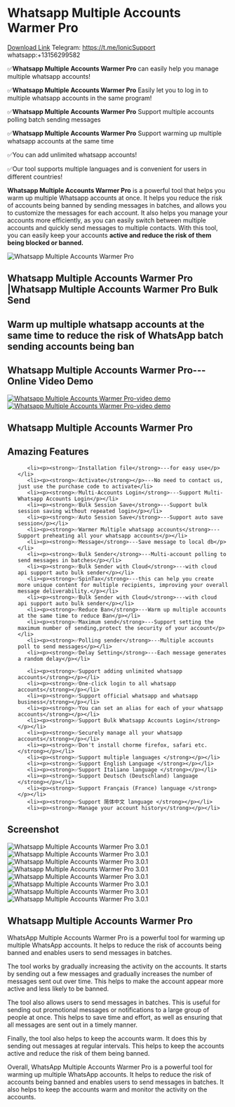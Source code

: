 # Whatsapp Multiple Accounts Warmer Pro

<a href="https://codecanyon.net/item/whatsapp-multiple-accounts-manage-pro/41214814" target="_blank">Download Link</a>
Telegram: https://t.me/IonicSupport
whatsapp:+13156299582


<p>✅<strong>Whatsapp Multiple Accounts Warmer Pro</strong> can easily help you manage multiple whatsapp accounts!</p>
<p>✅<strong>Whatsapp Multiple Accounts Warmer Pro</strong> Easily let you to log in to multiple whatsapp accounts in the same program!</p>
<p>✅<strong>Whatsapp Multiple Accounts Warmer Pro</strong> Support multiple accounts polling batch sending messages</p>
<p>✅<strong>Whatsapp Multiple Accounts Warmer Pro</strong> Support warming up multiple whatsapp accounts at the same time</p>
<p>✅You can add unlimited whatsapp accounts!</p>
<p>✅Our tool supports multiple languages and is convenient for users in different countries!</p>
<p><strong>Whatsapp Multiple Accounts Warmer Pro</strong> is a powerful tool that helps you warm up multiple Whatsapp accounts at once. 
It helps you reduce the risk of accounts being banned by sending messages in batches, and allows you to customize the messages for each account. 
It also helps you manage your accounts more efficiently, as you can easily switch between multiple accounts and quickly send messages to multiple contacts.
 With this tool, you can easily keep your accounts <strong>active and reduce the risk of them being blocked or banned.</strong></p>
 

<img src="https://i.ibb.co/Y7KZbnp/warm.png" alt="Whatsapp Multiple Accounts Warmer Pro" />

<h2><strong>Whatsapp Multiple Accounts Warmer Pro  |Whatsapp Multiple Accounts Warmer Pro Bulk Send </strong></h2>
<h2>Warm up multiple whatsapp accounts at the same time to reduce the risk of WhatsApp batch sending accounts being ban</h2>

<h2><strong>Whatsapp Multiple Accounts Warmer Pro---Online Video Demo</strong></h2>
  <a href="https://youtu.be/8rZqfYzrTfY">
     <img src="https://i.ibb.co/xzxBQWw/ytbdemo.png" alt="Whatsapp Multiple Accounts Warmer Pro-video demo" />
  </a>
  <a href="https://youtu.be/8rZqfYzrTfY">
       <img src="https://i.ibb.co/S0yZv2r/watchbtn.jpg" alt="Whatsapp Multiple Accounts Warmer Pro-video demo" />
  </a>
  
  
  
  
 <h2><strong>Whatsapp Multiple Accounts Warmer Pro</strong></h2>
 

<h2><strong> Amazing Features</strong></h2>
<ul>

       <li><p><strong>✅Installation file</strong>---for easy use</p></li>
	   <li><p><strong>✅Activate</strong></p>---No need to contact us, just use the purchase code to activate</li>
	   <li><p><strong>✅Multi-Accounts Login</strong>---Support Multi-Whatsapp Accounts Login</p></li>
	   <li><p><strong>✅Bulk Session Save</strong>---Support bulk session saving without repeated login</p></li>
	   <li><p><strong>✅Auto Session Save</strong>---Support auto save session</p></li>
	   <li><p><strong>✅Warmer Multiple whatsapp accounts</strong>---Support preheating all your whatsapp accounts</p></li>
	   <li><p><strong>✅Message</strong>---Save message to local db</p></li>
	   <li><p><strong>✅Bulk Sender</strong>---Multi-account polling to send messages in batches</p></li>
	   <li><p><strong>✅Bulk Sender with Cloud</strong>---with cloud api support auto bulk sender</p></li>
	   <li><p><strong>✅SpinTax</strong>---this can help you create more unique content for multiple recipients, improving your overall message deliverability.</p></li>
	   <li><p><strong>✅Bulk Sender with Cloud</strong>---with cloud api support auto bulk sender</p></li>
	   <li><p><strong>✅Reduce Ban</strong>---Warm up multiple accounts at the same time to reduce Ban</p></li>
	   <li><p><strong>✅Maximum send</strong>---Support setting the maximum number of sending,protect the security of your account</p></li>
	   <li><p><strong>✅Polling sender</strong>---Multiple accounts poll to send messages</p></li>
	   <li><p><strong>✅Delay Setting</strong>---Each message generates a random delay</p></li>
		
	   <li><p><strong>✅Support adding unlimited whatsapp accounts</strong></p></li>
	   <li><p><strong>✅One-click login to all whatsapp accounts</strong></p></li>
	   <li><p><strong>✅Support official whatsapp and whatsapp business</strong></p></li>
	   <li><p><strong>✅You can set an alias for each of your whatsapp accounts</strong></p></li>
	   <li><p><strong>✅Support Bulk Whatsapp Accounts Login</strong></p></li>
	   <li><p><strong>✅Securely manage all your whatsapp accounts</strong></p></li>
	   <li><p><strong>✅Don't install chorme firefox, safari etc.</strong></p></li>
	   <li><p><strong>✅Support multiple languages </strong></p></li>
	   <li><p><strong>✅Support English Language </strong></p></li>
	   <li><p><strong>✅Support Italiano language </strong></p></li>
	   <li><p><strong>✅Support Deutsch (Deutschland) language </strong></p></li>
	   <li><p><strong>✅Support Français (France) language </strong></p></li>
	   <li><p><strong>✅Support 简体中文 language </strong></p></li>
	   <li><p><strong>✅Manage your account history</strong></p></li>
	   

</ul>

<h2><strong>Screenshot</strong></h2>
<img src="https://i.ibb.co/QCs8T7q/01.png" alt="Whatsapp Multiple Accounts Warmer Pro 3.0.1" />
<img src="https://i.ibb.co/0B1r5ct/02.png" alt="Whatsapp Multiple Accounts Warmer Pro 3.0.1" />
<img src="https://i.ibb.co/YtVrSSd/03.png" alt="Whatsapp Multiple Accounts Warmer Pro 3.0.1" />
<img src="https://i.ibb.co/1f4WDf1/04.png" alt="Whatsapp Multiple Accounts Warmer Pro 3.0.1" />
<img src="https://i.ibb.co/zS5xJqP/05.png" alt="Whatsapp Multiple Accounts Warmer Pro 3.0.1" />
<img src="https://i.ibb.co/89pG62s/06.png" alt="Whatsapp Multiple Accounts Warmer Pro 3.0.1" />
<img src="https://i.ibb.co/cbjw3Yx/07.png" alt="Whatsapp Multiple Accounts Warmer Pro 3.0.1" />
<img src="https://i.ibb.co/kyDVdnB/08.png" alt="Whatsapp Multiple Accounts Warmer Pro 3.0.1" />

<h2><strong>Whatsapp Multiple Accounts Warmer Pro</strong></h2>
<p>WhatsApp Multiple Accounts Warmer Pro is a powerful tool for warming up multiple WhatsApp accounts. It helps to reduce the risk of accounts being banned and enables users to send messages in batches.</p>
<p>The tool works by gradually increasing the activity on the accounts. It starts by sending out a few messages and gradually increases the number of messages sent out over time. This helps to make the account appear more active and less likely to be banned.</p>
<p>The tool also allows users to send messages in batches. This is useful for sending out promotional messages or notifications to a large group of people at once. This helps to save time and effort, as well as ensuring that all messages are sent out in a timely manner.</p>
<p>Finally, the tool also helps to keep the accounts warm. It does this by sending out messages at regular intervals. This helps to keep the accounts active and reduce the risk of them being banned.</p>
<p>Overall, WhatsApp Multiple Accounts Warmer Pro is a powerful tool for warming up multiple WhatsApp accounts. It helps to reduce the risk of accounts being banned and enables users to send messages in batches. It also helps to keep the accounts warm and monitor the activity on the accounts.</p>


 
 
 




 

 
 
